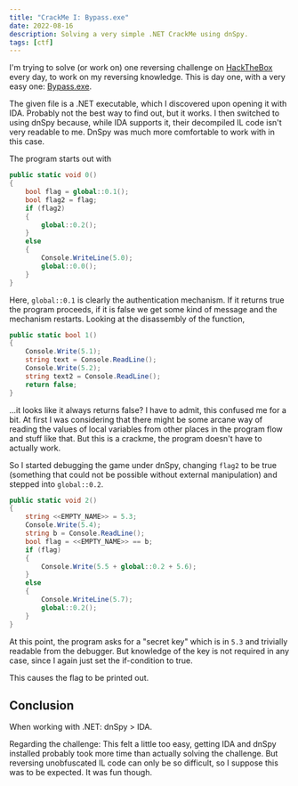 ```yaml
---
title: "CrackMe I: Bypass.exe"
date: 2022-08-16
description: Solving a very simple .NET CrackMe using dnSpy.
tags: [ctf]
---
```


I'm trying to solve (or work on) one reversing challenge on [HackTheBox](https://www.hackthebox.com/home/challenges/Reversing) every day, to work on my reversing knowledge. This is day one, with a very easy one: [Bypass.exe](https://www.hackthebox.com/home/challenges/download/114).

The given file is a .NET executable, which I discovered upon opening it with IDA. Probably not the best way to find out, but it works. I then switched to using dnSpy because, while IDA supports it, their decompiled IL code isn't very readable to me. DnSpy was much more comfortable to work with in this case.

The program starts out with

```cs
public static void 0()
{
    bool flag = global::0.1();
    bool flag2 = flag;
    if (flag2)
    {
        global::0.2();
    }
    else
    {
        Console.WriteLine(5.0);
        global::0.0();
    }
}
```

Here, `global::0.1` is clearly the authentication mechanism. If it returns true the program proceeds, if it is false we get some kind of message and the mechanism restarts. Looking at the disassembly of the function,

```cs
public static bool 1()
{
    Console.Write(5.1);
    string text = Console.ReadLine();
    Console.Write(5.2);
    string text2 = Console.ReadLine();
    return false;
}
```

...it looks like it always returns false? I have to admit, this confused me for a bit. At first I was considering that there might be some arcane way of reading the values of local variables from other places in the program flow and stuff like that. But this is a crackme, the program doesn't have to actually work.

So I started debugging the game under dnSpy, changing `flag2` to be true (something that could not be possible without external manipulation) and stepped into `global::0.2`.

```cs
public static void 2()
{
    string <<EMPTY_NAME>> = 5.3;
    Console.Write(5.4);
    string b = Console.ReadLine();
    bool flag = <<EMPTY_NAME>> == b;
    if (flag)
    {
        Console.Write(5.5 + global::0.2 + 5.6);
    }
    else
    {
        Console.WriteLine(5.7);
        global::0.2();
    }
}
```

At this point, the program asks for a "secret key" which is in `5.3` and trivially readable from the debugger. But knowledge of the key is not required in any case, since I again just set the if-condition to true.

This causes the flag to be printed out.

## Conclusion

When working with .NET: dnSpy > IDA.

Regarding the challenge: This felt a little too easy, getting IDA and dnSpy installed probably took more time than actually solving the challenge. But reversing unobfuscated IL code can only be so difficult, so I suppose this was to be expected. It was fun though.
